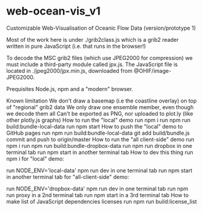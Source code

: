 # web-ocean-vis_v1
Customizable Web-Visualisation of Oceanic Flow Data (version/prototype 1)

Most of the work here is under ./grib2class.js which is a grib2 reader written in pure JavaScript (i.e. that runs in the browser!)

To decode the MSC grib2 files (which use JPEG2000 for compression) we must include a third-party module called jpx.js. The JavaScript file is located in ./jpeg2000/jpx.min.js, downloaded from @OHIF/image-JPEG2000.

Prequisites
Node.js, npm and a "modern" browser.

Known limitation
We don't draw a basemap (i.e the coastline overlay) on top of "regional" grib2 data
We only draw one ensemble member, even though we decode them all
Can't be exported as PNG, nor uploaded to plot.ly (like other plotly.js graphs)
How to run the "local" demo
run npm i
run npm run build:bundle-local-data
run npm start
How to push the "local" demo to GitHub pages
run npm run build:bundle-local-data
git add build/bundle.js
commit and push to origin/master
How to run the "all client-side" demo
run npm i
run npm run build:bundle-dropbox-data
run npm run dropbox in one terminal tab
run npm start in another terminal tab
How to dev this thing
run npm i
for "local" demo:

run NODE_ENV='local-data' npm run dev in one terminal tab
run npm start in another terminal tab
for "all-client-side" demo:

run NODE_ENV='dropbox-data' npm run dev in one terminal tab
run npm run proxy in a 2nd terminal tab
run npm start in a 3rd terminal tab
How to make list of JavaScript dependencies licenses
run npm run build:license_list
